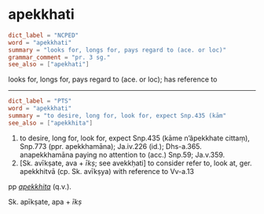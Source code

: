 # apekkhati

``` toml
dict_label = "NCPED"
word = "apekkhati"
summary = "looks for, longs for, pays regard to (ace. or loc)"
grammar_comment = "pr. 3 sg."
see_also = ["apekhati"]
```

looks for, longs for, pays regard to (ace. or loc); has reference to

--------------------

``` toml
dict_label = "PTS"
word = "apekkhati"
summary = "to desire, long for, look for, expect Snp.435 (kām"
see_also = ["apekkhita"]
```

1. to desire, long for, look for, expect Snp.435 (kāme n’âpekkhate cittaṃ), Snp.773 (ppr. apekkhamāna); Ja.iv.226 (id.); Dhs\-a.365. anapekkhamāna paying no attention to (acc.) Snp.59; Ja.v.359.
2. [Sk. avīkṣate, ava \+ *īkṣ*; see avekkḥati] to consider refer to, look at, ger. apekkhitvā (cp. Sk. avīkṣya) with reference to Vv\-a.13

pp *[apekkhita](apekkhita.md)* (q.v.).

Sk. apīkṣate, apa \+ *īkṣ*

